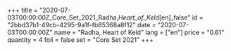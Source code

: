 +++
title = "2020-07-03T00:00:00Z_Core_Set_2021_Radha,_Heart_of_Keld_[en]_false"
id = "2bbd37b1-49cb-4295-9a1f-fb85368a8f12"
date = "2020-07-03T00:00:00Z"
name = "Radha, Heart of Keld"
lang = ["en"]
price = "0.61"
quantity = 4
foil = false
set = "Core Set 2021"
+++
